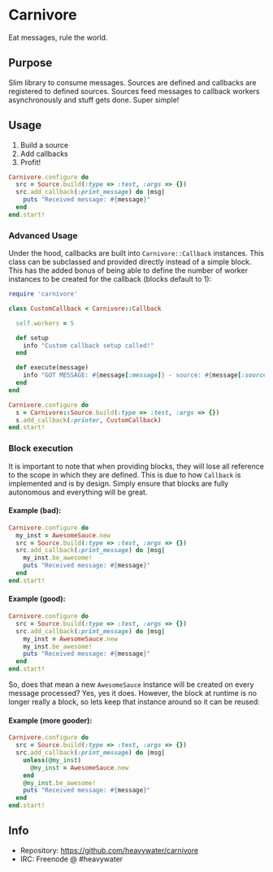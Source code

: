 # Carnivore

Eat messages, rule the world.

## Purpose

Slim library to consume messages. Sources are defined
and callbacks are registered to defined sources. Sources
feed messages to callback workers asynchronously and
stuff gets done. Super simple!

## Usage

1. Build a source
2. Add callbacks
3. Profit!

```ruby
Carnivore.configure do
  src = Source.build(:type => :test, :args => {})
  src.add_callback(:print_message) do |msg|
    puts "Received message: #{message}"
  end
end.start!
```

### Advanced Usage

Under the hood, callbacks are built into `Carnivore::Callback`
instances. This class can be subclassed and provided directly
instead of a simple block. This has the added bonus of being
able to define the number of worker instances to be created
for the callback (blocks default to 1):

```ruby
require 'carnivore'

class CustomCallback < Carnivore::Callback

  self.workers = 5

  def setup
    info "Custom callback setup called!"
  end

  def execute(message)
    info "GOT MESSAGE: #{message[:message]} - source: #{message[:source]} - instance: #{self}"
  end
end

Carnivore.configure do
  s = Carnivore::Source.build(:type => :test, :args => {})
  s.add_callback(:printer, CustomCallback)
end.start!
```

### Block execution

It is important to note that when providing blocks, they will
lose all reference to the scope in which they are defined. This
is due to how `Callback` is implemented and is by design. Simply
ensure that blocks are fully autonomous and everything will be
great.

#### Example (bad):

```ruby
Carnivore.configure do
  my_inst = AwesomeSauce.new
  src = Source.build(:type => :test, :args => {})
  src.add_callback(:print_message) do |msg|
    my_inst.be_awesome!
    puts "Received message: #{message}"
  end
end.start!
```

#### Example (good):

```ruby
Carnivore.configure do
  src = Source.build(:type => :test, :args => {})
  src.add_callback(:print_message) do |msg|
    my_inst = AwesomeSauce.new
    my_inst.be_awesome!
    puts "Received message: #{message}"
  end
end.start!
```

So, does that mean a new `AwesomeSauce` instance will be
created on every message processed? Yes, yes it does. However,
the block at runtime is no longer really a block, so lets
keep that instance around so it can be reused:

#### Example (more gooder):

```ruby
Carnivore.configure do
  src = Source.build(:type => :test, :args => {})
  src.add_callback(:print_message) do |msg|
    unless(@my_inst)
      @my_inst = AwesomeSauce.new
    end
    @my_inst.be_awesome!
    puts "Received message: #{message}"
  end
end.start!
```

## Info

* Repository: https://github.com/heavywater/carnivore
* IRC: Freenode @ #heavywater